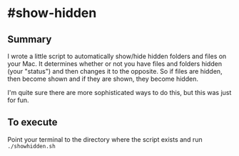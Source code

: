 #show-hidden
===========

## Summary

I wrote a little script to automatically show/hide hidden folders and files on your Mac. It determines whether or not you have files and folders hidden (your "status") and then changes it to the opposite. So if files are hidden, then become shown and if they are shown, they become hidden.

I'm quite sure there are more sophisticated ways to do this, but this was just for fun.

## To execute

Point your terminal to the directory where the script exists and run `./showhidden.sh`

